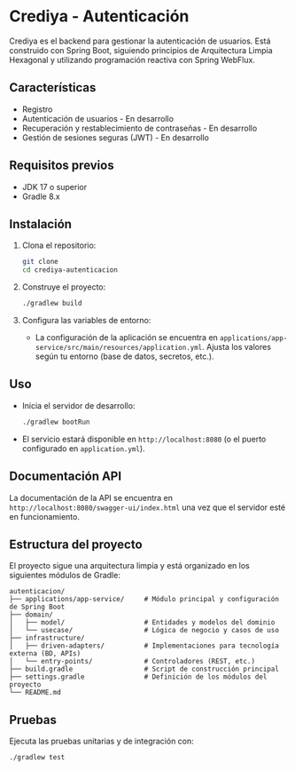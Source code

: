 # Crediya - Autenticación

Crediya es el backend para gestionar la autenticación de usuarios. Está construido con Spring Boot, siguiendo principios de Arquitectura Limpia Hexagonal y utilizando programación reactiva con Spring WebFlux.
## Características

- Registro
- Autenticación de usuarios - En desarrollo
- Recuperación y restablecimiento de contraseñas - En desarrollo
- Gestión de sesiones seguras (JWT) - En desarrollo

## Requisitos previos

- JDK 17 o superior
- Gradle 8.x

## Instalación

1. Clona el repositorio:
   ```bash
   git clone 
   cd crediya-autenticacion
   ```

2. Construye el proyecto:
   ```bash
   ./gradlew build
   ```

3. Configura las variables de entorno:
   - La configuración de la aplicación se encuentra en `applications/app-service/src/main/resources/application.yml`. Ajusta los valores según tu entorno (base de datos, secretos, etc.).

## Uso

- Inicia el servidor de desarrollo:
  ```bash
  ./gradlew bootRun
  ```
- El servicio estará disponible en `http://localhost:8080` (o el puerto configurado en `application.yml`).

## Documentación API

La documentación de la API se encuentra en `http://localhost:8080/swagger-ui/index.html` una vez que el servidor esté en funcionamiento.

## Estructura del proyecto

El proyecto sigue una arquitectura limpia y está organizado en los siguientes módulos de Gradle:

```
autenticacion/
├── applications/app-service/     # Módulo principal y configuración de Spring Boot
├── domain/
│   ├── model/                    # Entidades y modelos del dominio
│   └── usecase/                  # Lógica de negocio y casos de uso
├── infrastructure/
│   ├── driven-adapters/          # Implementaciones para tecnología externa (BD, APIs)
│   └── entry-points/             # Controladores (REST, etc.)
├── build.gradle                  # Script de construcción principal
├── settings.gradle               # Definición de los módulos del proyecto
└── README.md
```

## Pruebas

Ejecuta las pruebas unitarias y de integración con:
```bash
./gradlew test
```
